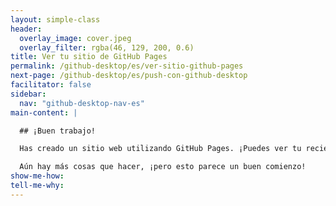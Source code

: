 ```yaml
---
layout: simple-class
header:
  overlay_image: cover.jpeg
  overlay_filter: rgba(46, 129, 200, 0.6)
title: Ver tu sitio de GitHub Pages
permalink: /github-desktop/es/ver-sitio-github-pages
next-page: /github-desktop/es/push-con-github-desktop
facilitator: false
sidebar:
  nav: "github-desktop-nav-es"
main-content: |

  ## ¡Buen trabajo!

  Has creado un sitio web utilizando GitHub Pages. ¡Puedes ver tu recién publicado sitio en `https://TU-USUARIO.github.io/`!

  Aún hay más cosas que hacer, ¡pero esto parece un buen comienzo!
show-me-how:
tell-me-why:
---
```

